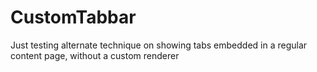 # CustomTabbar

Just testing alternate technique on showing tabs embedded in a regular content page, without a custom renderer
